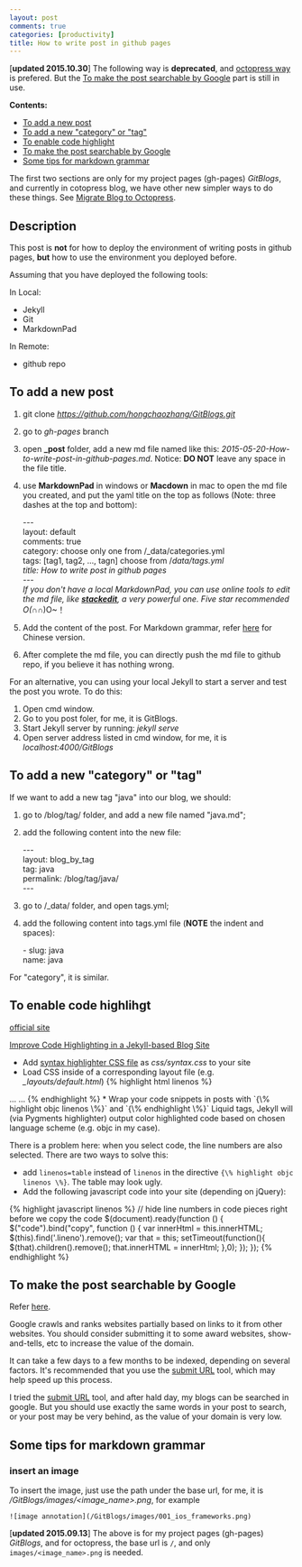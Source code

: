 ```yaml
---
layout: post
comments: true
categories: [productivity]
title: How to write post in github pages
---
```


[**updated 2015.10.30**] The following way is **deprecated**, and [octopress way](http://hongchaozhang.github.io/blog/2015/09/09/migrate-blog-to-octopress/) is prefered. But the [To make the post searchable by Google](#to_make_the_post_searchable_by_google) part is still in use.


**Contents:**

* [To add a new post](#to_add_a_new_post)
* [To add a new "category" or "tag"](#to_add_category_and_tag)
* [To enable code highlight](#to_enable_code_highlight)
* [To make the post searchable by Google](#to_make_the_post_searchable_by_google)
* [Some tips for markdown grammar](#some_tips_for_markdown_grammar)

The first two sections are only for my project pages (gh-pages) *GitBlogs*, and currently in cotopress blog, we have other new simpler ways to do these things. See [Migrate Blog to Octopress](http://hongchaozhang.github.io/blog/2015/09/09/migrate-blog-to-octopress/).

## Description
This post is **not** for how to deploy the environment of writing posts in github pages, **but** how to use the environment you deployed before.

<!-- more -->

Assuming that you have deployed the following tools:

In Local:

* Jekyll
* Git
* MarkdownPad

In Remote:

* github repo

## <a name="to_add_a_new_post"></a>To add a new post

1. git clone *https://github.com/hongchaozhang/GitBlogs.git*
2. go to *gh-pages* branch
3. open **_post** folder, add a new md file named like this: *2015-05-20-How-to-write-post-in-github-pages.md*. Notice: **DO NOT** leave any space in the file title.
4. use **MarkdownPad** in windows or **Macdown** in mac to open the md file you created, and put the yaml title on the top as follows (Note: three dashes at the top and bottom):

    \-\-\-<br>
    layout: default<br>
    comments: true<br>
    category: choose only one from /_data/categories.yml<br>
    tags: [tag1, tag2, ..., tagn] choose from /_data/tags.yml<br>
    title: How to write post in github pages<br>
    \-\-\-<br>
If you don't have a local MarkdownPad, you can use online tools to edit the md file, like [**stackedit**](https://stackedit.io/), a very powerful one. Five star recommended O(∩_∩)O~！

5. Add the content of the post. For Markdown grammar, refer [here](http://wowubuntu.com/markdown/) for Chinese version.
6. After complete the md file, you can directly push the md file to github repo, if you believe it has nothing wrong. 

For an alternative, you can using your local Jekyll to start a server and test the post you wrote. To do this:

1. Open cmd window.
2. Go to you post foler, for me, it is GitBlogs.
3. Start Jekyll server by running: *jekyll serve*
4. Open server address listed in cmd window, for me, it is *localhost:4000/GitBlogs*

## <a name="to_add_category_and_tag"></a>To add a new "category" or "tag"

If we want to add a new tag "java" into our blog, we should:

1. go to /blog/tag/ folder, and add a new file named "java.md";
2. add the following content into the new file:

	\-\-\-<br>
	layout: blog_by_tag<br>
	tag: java<br>
	permalink: /blog/tag/java/<br>
	\-\-\-<br>
3. go to /_data/ folder, and open tags.yml;
4. add the following content into tags.yml file (**NOTE** the indent and spaces):
	
	\- slug: java<br>
	name: java<br> 

For "category", it is similar.

## <a name="to_enable_code_highlight"></a>To enable code highlihgt

[official site](https://thedereck.github.io/gh-pages-blog/user-manual/syntax-highlighting.html)

[Improve Code Highlighting in a Jekyll-based Blog Site](https://demisx.github.io/jekyll/2014/01/13/improve-code-highlighting-in-jekyll.html)

* Add [syntax highlighter CSS file](https://github.com/hongchaozhang/GitBlogs/blob/gh-pages/css/syntax.css) as *css/syntax.css* to your site
* Load CSS inside of a corresponding layout file (e.g. *_layouts/default.html*)
{% highlight html linenos %}
<head>
...
<link href="/css/syntax.css" rel="stylesheet">
...
</head>
{% endhighlight %}
* Wrap your code snippets in posts with `{\% highlight objc linenos \%}` and `{\% endhighlight \%}` Liquid tags, Jekyll will (via Pygments highlighter) output color highlighted code based on chosen language scheme (e.g. objc in my case).

There is a problem here: when you select code, the line numbers are also selected. There are two ways to solve this:

* add `linenos=table` instead of `linenos` in the directive `{\% highlight objc linenos \%}`. The table may look ugly.
* Add the following javascript code into your site (depending on jQuery):

{% highlight javascript linenos %}
// hide line numbers in code pieces right before we copy the code
$(document).ready(function () {
	$("code").bind("copy", function () {
	    var innerHtml = this.innerHTML;
	    $(this).find('.lineno').remove();
	    var that = this;
	    setTimeout(function(){
	        $(that).children().remove();
	        that.innerHTML = innerHtml;
	    },0);
	});
});
{% endhighlight %}
	
## <a name="to_make_the_post_searchable_by_google"></a>To make the post searchable by Google

Refer [here](http://www.reddit.com/r/web_design/comments/2qq4me/does_google_index_github_pages/).

Google crawls and ranks websites partially based on links to it from other websites. You should consider submitting it to some award websites, show-and-tells, etc to increase the value of the domain.

It can take a few days to a few months to be indexed, depending on several factors. It's recommended that you use the [submit URL](https://www.google.com/webmasters/tools/submit-url) tool, which may help speed up this process.

I tried the [submit URL](https://www.google.com/webmasters/tools/submit-url) tool, and after hald day, my blogs can be searched in google. But you should use exactly the same words in your post to search, or your post may be very behind, as the value of your domain is very low.

## <a name="some_tips_for_markdown_grammar"></a>Some tips for markdown grammar

### insert an image

To insert the image, just use the path under the base url, for me, it is */GitBlogs/images/<image_name>.png*, for example

	![image annotation](/GitBlogs/images/001_ios_frameworks.png)
	
[**updated 2015.09.13**] The above is for my project pages (gh-pages) *GitBlogs*, and for octopress, the base url is `/`, and only `images/<image_name>.png` is needed.